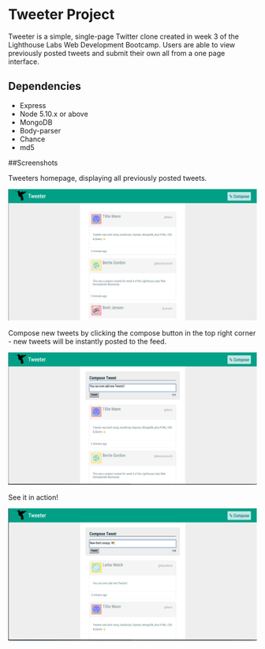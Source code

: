 # Tweeter Project

Tweeter is a simple, single-page Twitter clone created in week 3 of the Lighthouse Labs Web Development Bootcamp. Users are able to view previously posted tweets and submit their own all from a one page interface.

## Dependencies

- Express
- Node 5.10.x or above
- MongoDB
- Body-parser
- Chance
- md5

##Screenshots

Tweeters homepage, displaying all previously posted tweets.

![image](https://github.com/drhaliburton/tweetr/blob/master/docs/tweets-homepage.png)

Compose new tweets by clicking the compose button in the top right corner - new tweets will be instantly posted to the feed.

![image](https://github.com/drhaliburton/tweetr/blob/master/docs/tweets-compose.png)

See it in action!

![image](https://github.com/drhaliburton/tweetr/blob/master/docs/tweets-posted.png)

